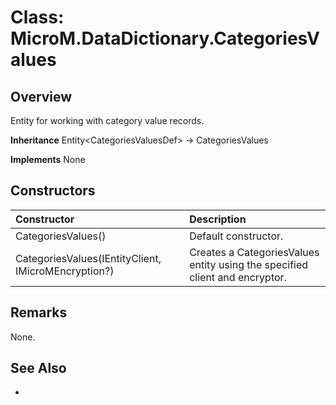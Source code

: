 # Class: MicroM.DataDictionary.CategoriesValues
## Overview
Entity for working with category value records.

**Inheritance**
Entity&lt;CategoriesValuesDef&gt; -> CategoriesValues

**Implements**
None

## Constructors
| Constructor | Description |
|:------------|:-------------|
| CategoriesValues() | Default constructor. |
| CategoriesValues(IEntityClient, IMicroMEncryption?) | Creates a CategoriesValues entity using the specified client and encryptor. |

## Remarks
None.

## See Also
-


